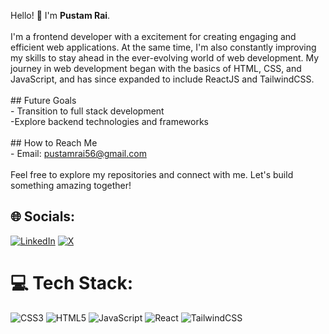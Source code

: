 
Hello! 👋 I'm <b>Pustam Rai</b>.<br><br>I'm a frontend developer with a excitement for creating engaging and efficient web applications. At the same time, I'm also constantly improving my skills to stay ahead in the ever-evolving world of web development. My journey in web development began with the basics of HTML, CSS, and JavaScript, and has since expanded to include ReactJS and TailwindCSS.<br><br> ## Future Goals <br>- Transition to full stack development <br>-Explore backend technologies and frameworks <br><br> ## How to Reach Me<br>- Email: pustamrai56@gmail.com<br><br> Feel free to explore my repositories and connect with me. Let's build something amazing together!


## 🌐 Socials:
[![LinkedIn](https://img.shields.io/badge/LinkedIn-%230077B5.svg?logo=linkedin&logoColor=white)](https://www.linkedin.com/in/pustamrai/) [![X](https://img.shields.io/badge/X-black.svg?logo=X&logoColor=white)](https://x.com/RaiPustam) 

# 💻 Tech Stack:
![CSS3](https://img.shields.io/badge/css3-%231572B6.svg?style=flat&logo=css3&logoColor=white) ![HTML5](https://img.shields.io/badge/html5-%23E34F26.svg?style=flat&logo=html5&logoColor=white) ![JavaScript](https://img.shields.io/badge/javascript-%23323330.svg?style=flat&logo=javascript&logoColor=%23F7DF1E) ![React](https://img.shields.io/badge/react-%2320232a.svg?style=flat&logo=react&logoColor=%2361DAFB) ![TailwindCSS](https://img.shields.io/badge/tailwindcss-%2338B2AC.svg?style=flat&logo=tailwind-css&logoColor=white)



<!-- Proudly created with GPRM ( https://gprm.itsvg.in ) -->
